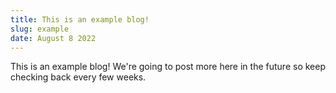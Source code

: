 ```yaml
---
title: This is an example blog!
slug: example
date: August 8 2022
---
```


This is an example blog! We're going to post more here in the future so keep checking back every few weeks.
